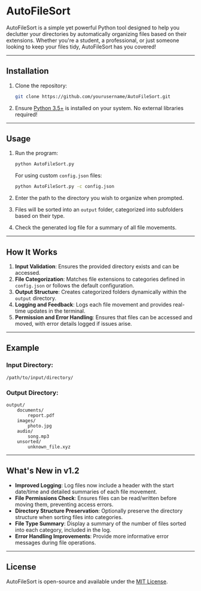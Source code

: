 # AutoFileSort

AutoFileSort is a simple yet powerful Python tool designed to help you declutter your directories by automatically organizing files based on their extensions. Whether you're a student, a professional, or just someone looking to keep your files tidy, AutoFileSort has you covered!

---

## Installation
1. Clone the repository:
   ```bash
   git clone https://github.com/yourusername/AutoFileSort.git
   ```
2. Ensure [Python 3.5+](https://www.python.org/downloads/) is installed on your system. No external libraries required!

---

## Usage
1. Run the program:
   ```bash
   python AutoFileSort.py
   ```

   For using custom `config.json` files:
   ```bash
   python AutoFileSort.py -c config.json
   ```
2. Enter the path to the directory you wish to organize when prompted.
3. Files will be sorted into an `output` folder, categorized into subfolders based on their type.
4. Check the generated log file for a summary of all file movements.

---

## How It Works
1. **Input Validation**: Ensures the provided directory exists and can be accessed.
2. **File Categorization**: Matches file extensions to categories defined in `config.json` or follows the default configuration.
3. **Output Structure**: Creates categorized folders dynamically within the `output` directory.
4. **Logging and Feedback**: Logs each file movement and provides real-time updates in the terminal.
5. **Permission and Error Handling**: Ensures that files can be accessed and moved, with error details logged if issues arise.

---

## Example
### Input Directory:
```
/path/to/input/directory/
```
### Output Directory:
```
output/
    documents/
        report.pdf
    images/
        photo.jpg
    audio/
        song.mp3
    unsorted/
        unknown_file.xyz
```

---

## What's New in v1.2
- **Improved Logging**: Log files now include a header with the start date/time and detailed summaries of each file movement.
- **File Permissions Check**: Ensures files can be read/written before moving them, preventing access errors.
- **Directory Structure Preservation**: Optionally preserve the directory structure when sorting files into categories.
- **File Type Summary**: Display a summary of the number of files sorted into each category, included in the log.
- **Error Handling Improvements**: Provide more informative error messages during file operations.

---

## License
AutoFileSort is open-source and available under the [MIT License](LICENSE.txt).
